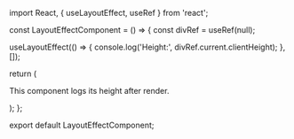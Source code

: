 import React, { useLayoutEffect, useRef } from 'react';

const LayoutEffectComponent = () => {
  const divRef = useRef(null);

  useLayoutEffect(() => {
    console.log('Height:', divRef.current.clientHeight);
  }, []);

  return (
    <div ref={divRef}>
      <p>This component logs its height after render.</p>
    </div>
  );
};

export default LayoutEffectComponent;
